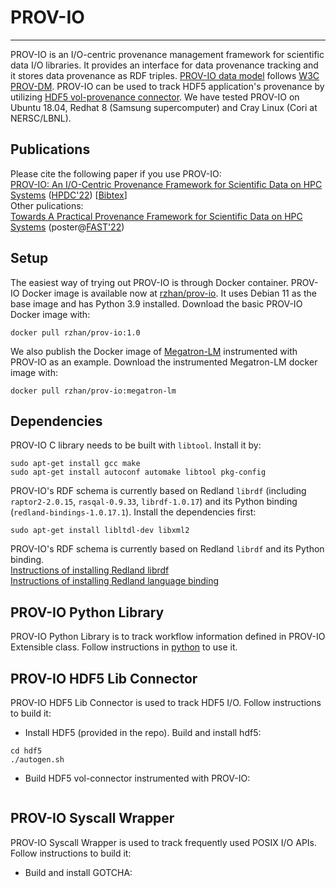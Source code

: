 # PROV-IO

---
PROV-IO is an I/O-centric provenance management framework for scientific data I/O libraries. It provides an interface for data provenance tracking and it stores data provenance as RDF triples. [PROV-IO data model](https://github.com/hpc-io/prov-io/blob/master/doc/provio-latest.png) follows [W3C PROV-DM](https://www.w3.org/TR/prov-dm/). PROV-IO can be used to track HDF5 application's provenance by utilizing [HDF5 vol-provenance connector](https://github.com/hpc-io/vol-provenance). We have tested PROV-IO on Ubuntu 18.04, Redhat 8 (Samsung supercomputer) and Cray Linux (Cori at NERSC/LBNL).

## Publications
Please cite the following paper if you use PROV-IO:  <br /> 
[PROV-IO: An I/O-Centric Provenance Framework for Scientific Data on HPC Systems](https://dl.acm.org/doi/10.1145/3502181.3531477) ([HPDC'22](https://www.hpdc.org/2022/)) [[Bibtex](https://github.com/hpc-io/prov-io/blob/master/doc/acm_3502181.3531477.bib)] <br /> 
Other pulications:  <br /> 
[Towards A Practical Provenance Framework for Scientific Data on HPC Systems](https://github.com/hpc-io/prov-io/blob/master/doc/FAST_22_WiP_PROV-IO.pdf) (poster@[FAST'22](https://www.usenix.org/conference/fast22)) <br />

## Setup
The easiest way of trying out PROV-IO is through Docker container. PROV-IO Docker image is available now at [rzhan/prov-io](https://hub.docker.com/repository/docker/rzhan/prov-io). It uses Debian 11 as the base image and has Python 3.9 installed. Download the basic PROV-IO Docker image with:
```
docker pull rzhan/prov-io:1.0
```
We also publish the Docker image of [Megatron-LM](https://github.com/NVIDIA/Megatron-LM) instrumented with PROV-IO as an example. Download the instrumented Megatron-LM docker image with:
```
docker pull rzhan/prov-io:megatron-lm
```

## Dependencies
PROV-IO C library needs to be built with ```libtool```. Install it by: <br /> 
```
sudo apt-get install gcc make
sudo apt-get install autoconf automake libtool pkg-config
```
PROV-IO's RDF schema is currently based on Redland ```librdf``` (including ```raptor2-2.0.15```, ```rasqal-0.9.33```, ```librdf-1.0.17```) and its Python binding (```redland-bindings-1.0.17.1```). Install the dependencies first: <br />  
```
sudo apt-get install libltdl-dev libxml2
```
PROV-IO's RDF schema is currently based on Redland ```librdf``` and its Python binding. <br /> 
[Instructions of installing Redland librdf](https://librdf.org/INSTALL.html) <br /> 
[Instructions of installing Redland language binding](https://librdf.org/bindings/) <br /> 

## PROV-IO Python Library
PROV-IO Python Library is to track workflow information defined in PROV-IO Extensible class.
Follow instructions in [python](https://github.com/hpc-io/prov-io/tree/master/python) to use it.

## PROV-IO HDF5 Lib Connector
PROV-IO HDF5 Lib Connector is used to track HDF5 I/O. Follow instructions to build it:
- Install HDF5 (provided in the repo). Build and install hdf5:
```
cd hdf5
./autogen.sh
```

- Build HDF5 vol-connector instrumented with PROV-IO:
```
```

## PROV-IO Syscall Wrapper
PROV-IO Syscall Wrapper is used to track frequently used POSIX I/O APIs. Follow instructions to build it:
- Build and install GOTCHA:
```
```

